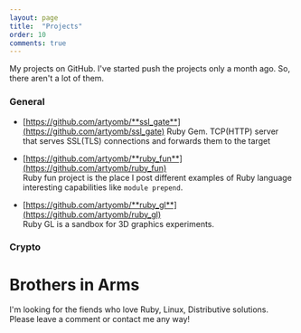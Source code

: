 ```yaml
---
layout: page
title:  "Projects"
order: 10
comments: true
---
```


My projects on GitHub. I've started push the projects only a month ago. So, there aren't a lot of them. 

### General

- [https://github.com/artyomb/**ssl_gate**](https://github.com/artyomb/ssl_gate)
    Ruby Gem. TCP(HTTP) server that serves SSL(TLS) connections and forwards them to the target

- [https://github.com/artyomb/**ruby_fun**](https://github.com/artyomb/ruby_fun)  
    Ruby fun project is the place I post different examples of Ruby language interesting capabilities like `module prepend`.

- [https://github.com/artyomb/**ruby_gl**](https://github.com/artyomb/ruby_gl)  
    Ruby GL is a sandbox for 3D graphics experiments.  
    
### Crypto

# **Brothers in Arms**

I'm looking for the fiends who love Ruby, Linux, Distributive solutions. Please leave a comment or contact me any way!